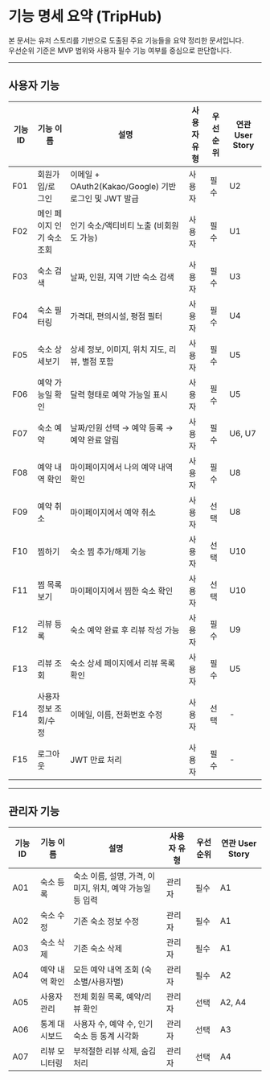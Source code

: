 # 기능 명세 요약 (TripHub)

본 문서는 유저 스토리를 기반으로 도출된 주요 기능들을 요약 정리한 문서입니다.  
우선순위 기준은 MVP 범위와 사용자 필수 기능 여부를 중심으로 판단합니다.

---

## 사용자 기능

| 기능 ID | 기능 이름 | 설명 | 사용자 유형 | 우선순위 | 연관 User Story |
|----------|------------|--------|----------------|------------|-------------------|
| F01 | 회원가입/로그인 | 이메일 + OAuth2(Kakao/Google) 기반 로그인 및 JWT 발급 | 사용자 | 필수 | U2 |
| F02 | 메인 페이지 인기 숙소 조회 | 인기 숙소/액티비티 노출 (비회원도 가능) | 사용자 | 필수 | U1 |
| F03 | 숙소 검색 | 날짜, 인원, 지역 기반 숙소 검색 | 사용자 | 필수 | U3 |
| F04 | 숙소 필터링 | 가격대, 편의시설, 평점 필터 | 사용자 | 필수 | U4 |
| F05 | 숙소 상세보기 | 상세 정보, 이미지, 위치 지도, 리뷰, 별점 포함 | 사용자 | 필수 | U5 |
| F06 | 예약 가능일 확인 | 달력 형태로 예약 가능일 표시 | 사용자 | 필수 | U5 |
| F07 | 숙소 예약 | 날짜/인원 선택 → 예약 등록 → 예약 완료 알림 | 사용자 | 필수 | U6, U7 |
| F08 | 예약 내역 확인 | 마이페이지에서 나의 예약 내역 확인 | 사용자 | 필수 | U8 |
| F09 | 예약 취소 | 마이페이지에서 예약 취소 | 사용자 | 선택 | U8 |
| F10 | 찜하기 | 숙소 찜 추가/해제 기능 | 사용자 | 선택 | U10 |
| F11 | 찜 목록 보기 | 마이페이지에서 찜한 숙소 확인 | 사용자 | 선택 | U10 |
| F12 | 리뷰 등록 | 숙소 예약 완료 후 리뷰 작성 가능 | 사용자 | 필수 | U9 |
| F13 | 리뷰 조회 | 숙소 상세 페이지에서 리뷰 목록 확인 | 사용자 | 필수 | U5 |
| F14 | 사용자 정보 조회/수정 | 이메일, 이름, 전화번호 수정 | 사용자 | 선택 | - |
| F15 | 로그아웃 | JWT 만료 처리 | 사용자 | 필수 | - |

---

## 관리자 기능

| 기능 ID | 기능 이름 | 설명 | 사용자 유형 | 우선순위 | 연관 User Story |
|----------|------------|--------|----------------|------------|-------------------|
| A01 | 숙소 등록 | 숙소 이름, 설명, 가격, 이미지, 위치, 예약 가능일 등 입력 | 관리자 | 필수 | A1 |
| A02 | 숙소 수정 | 기존 숙소 정보 수정 | 관리자 | 필수 | A1 |
| A03 | 숙소 삭제 | 기존 숙소 삭제 | 관리자 | 필수 | A1 |
| A04 | 예약 내역 확인 | 모든 예약 내역 조회 (숙소별/사용자별) | 관리자 | 필수 | A2 |
| A05 | 사용자 관리 | 전체 회원 목록, 예약/리뷰 확인 | 관리자 | 선택 | A2, A4 |
| A06 | 통계 대시보드 | 사용자 수, 예약 수, 인기 숙소 등 통계 시각화 | 관리자 | 선택 | A3 |
| A07 | 리뷰 모니터링 | 부적절한 리뷰 삭제, 숨김 처리 | 관리자 | 선택 | A4 |